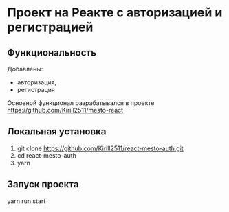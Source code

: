# Проект на Реакте с авторизацией и регистрацией

## Функциональность

Добавлены:
* авторизация,
* регистрация

Основной функционал разрабатывался в проекте https://github.com/Kirill2511/mesto-react

## Локальная установка

1. git clone https://github.com/Kirill2511/react-mesto-auth.git
2. cd react-mesto-auth
3. yarn

## Запуск проекта
yarn run start
 
